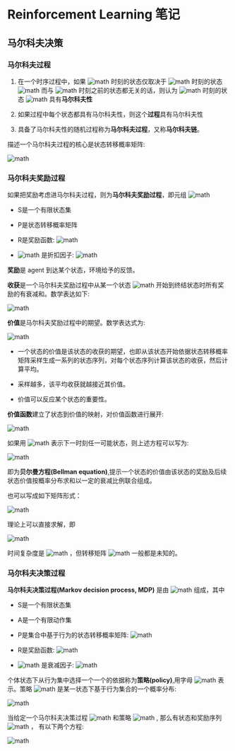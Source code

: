 # Reinforcement Learning 笔记

## 马尔科夫决策

### 马尔科夫过程

1. 在一个时序过程中，如果  ![math](https://render.githubusercontent.com/render/math?math=t%2B1)  时刻的状态仅取决于  ![math](https://render.githubusercontent.com/render/math?math=t)  时刻的状态  ![math](https://render.githubusercontent.com/render/math?math=S_%7Bt%7D)  而与  ![math](https://render.githubusercontent.com/render/math?math=t)  时刻之前的状态都无关的话，则认为  ![math](https://render.githubusercontent.com/render/math?math=t)  时刻的状态  ![math](https://render.githubusercontent.com/render/math?math=S_t) 具有**马尔科夫性**

2. 如果过程中每个状态都具有马尔科夫性，则这个**过程**具有马尔科夫性

3. 具备了马尔科夫性的随机过程称为**马尔科夫过程**，又称**马尔科夫链**。

描述一个马尔科夫过程的核心是状态转移概率矩阵:


![math](https://render.githubusercontent.com/render/math?math=P_%7Bss%27%7D%20%3D%20%5Cmathbb%7BP%7D%5BS_%7Bt%2B1%7D%3Ds%27%7CS_t%20%3D%20s%5D)



### 马尔科夫奖励过程

如果把奖励考虑进马尔科夫过程，则为**马尔科夫奖励过程**，即元组  ![math](https://render.githubusercontent.com/render/math?math=%5Clangle%20S%2C%20P%2C%20R%2C%20%5Cgamma%20%5Crangle) 

* S是一个有限状态集

* P是状态转移概率矩阵

* R是奖励函数:  ![math](https://render.githubusercontent.com/render/math?math=R_s%20%3D%20%5Cmathbb%7BE%7D%5BR_%7Bt%2B1%7D%7CS_t%3Ds%5D) 

*  ![math](https://render.githubusercontent.com/render/math?math=%5Cgamma)  是折扣因子:  ![math](https://render.githubusercontent.com/render/math?math=%5Cgamma%20%5Cin%20%5B0%2C1%5D) 

**奖励**是 agent 到达某个状态，环境给予的反馈。

**收获**是一个马尔科夫奖励过程中从某一个状态 ![math](https://render.githubusercontent.com/render/math?math=S_t) 开始到终结状态时所有奖励的有衰减和。数学表达如下:


![math](https://render.githubusercontent.com/render/math?math=G_t%20%3D%20R_%7Bt%2B1%7D%20%2B%20%5Cgamma%20R_%7Bt%2B2%7D%20%2B%20%5Cldots%20%3D%20%5Csum_%7Bk%3D0%7D%5E%7B%5Cinfty%7D%7B%5Cgamma%7D%5EkR_%7Bt%2Bk%2B1%7D)



**价值**是马尔科夫奖励过程中的期望。数学表达式为:


![math](https://render.githubusercontent.com/render/math?math=v%28s%29%20%3D%20%5Cmathbb%7BE%7D%5BG_t%7CS_t%3Ds%5D)



* 一个状态的价值是该状态的收获的期望，也即从该状态开始依据状态转移概率矩阵采样生成一系列的状态序列，对每个状态序列计算该状态的收获，然后计算平均。

* 采样越多，该平均收获就越接近其价值。

* 价值可以反应某个状态的重要性。

**价值函数**建立了状态到价值的映射，对价值函数进行展开:


![math](https://render.githubusercontent.com/render/math?math=%5Cbegin%7Baligned%7D%0Av%28s%29%26%3D%5Cmathbb%7BE%7D%5BG_t%7CS_t%3Ds%5D%20%5C%5C%0A%26%3D%5Cmathbb%7BE%7D%5BR_%7Bt%2B1%7D%20%2B%20%5Cgamma%20R_%7Bt%2B2%7D%2B%7B%5Cgamma%7D%5E2R_%7Bt%2B3%7D%2B%20%5Cldots%20%7C%20S_t%3Ds%5D%20%5C%5C%0A%26%3D%5Cmathbb%7BE%7D%5BR_%7Bt%2B1%7D%20%2B%20%5Cgamma%20%28R_%7Bt%2B2%7D%20%2B%20%5Cgamma%20R_%7Bt%2B3%7D%20%2B%20%5Cldots%20%29%20%7C%20S_t%20%3D%20s%5D%20%5C%5C%0A%26%3D%5Cmathbb%7BE%7D%5BR_%7Bt%2B1%7D%20%2B%20%5Cgamma%20G_%7Bt%2B1%7D%20%7C%20S_t%3Ds%5D%20%5C%5C%0A%26%3D%5Cmathbb%7BE%7D%5BR_%7Bt%2B1%7D%20%2B%20%5Cgamma%20v%28S_%7Bt%2B1%7D%29%7CS_t%3Ds%5D%0A%5Cend%7Baligned%7D)



如果用  ![math](https://render.githubusercontent.com/render/math?math=s%27)  表示下一时刻任一可能状态，则上述方程可以写为:


![math](https://render.githubusercontent.com/render/math?math=v%28s%29%20%3D%20R_s%20%2B%20%5Cgamma%20%5Csum_%7Bs%27%20%5Cin%20S%7D%20P_%7Bss%27%7Dv%28s%27%29)


即为**贝尔曼方程(Bellman equation)**,提示一个状态的价值由该状态的奖励及后续状态价值按概率分布求和以一定的衰减比例联合组成。

也可以写成如下矩阵形式：


![math](https://render.githubusercontent.com/render/math?math=v%20%3D%20R%20%2B%20%5Cgamma%20Pv)


理论上可以直接求解，即


![math](https://render.githubusercontent.com/render/math?math=v%3D%281-%5Cgamma%20P%29%5E%7B-1%7DR)


时间复杂度是 ![math](https://render.githubusercontent.com/render/math?math=O%28n%5E3%29) ，但转移矩阵  ![math](https://render.githubusercontent.com/render/math?math=P)  一般都是未知的。

### 马尔科夫决策过程

**马尔科夫决策过程(Markov decision process, MDP)** 是由  ![math](https://render.githubusercontent.com/render/math?math=%5Clangle%20S%2C%20A%2C%20P%2C%20R%2C%20%5Cgamma%20%5Crangle)  组成，其中

* S是一个有限状态集

* A是一个有限动作集

* P是集合中基于行为的状态转移概率矩阵:  ![math](https://render.githubusercontent.com/render/math?math=P_%7Bss%27%7D%5Ea%20%3D%20%5Cmathbb%7BE%7D%5BS_%7Bt%2B1%7D%3Ds%27%7CS_t%3Ds%2C%20A_t%3Da%5D) 

* R是奖励函数:  ![math](https://render.githubusercontent.com/render/math?math=R_s%20%3D%20%5Cmathbb%7BE%7D%5BR_%7Bt%2B1%7D%5Ea%7CS_t%3Ds%2C%20A_t%20%3D%20a%5D) 

*  ![math](https://render.githubusercontent.com/render/math?math=%5Cgamma)  是衰减因子:  ![math](https://render.githubusercontent.com/render/math?math=%5Cgamma%20%5Cin%20%5B0%2C1%5D) 

个体状态下从行为集中选择一个一个的依据称为**策略(policy)**,用字母  ![math](https://render.githubusercontent.com/render/math?math=%5Cpi)  表示。策略  ![math](https://render.githubusercontent.com/render/math?math=%5Cpi)  是某一状态下基于行为集合的一个概率分布:


![math](https://render.githubusercontent.com/render/math?math=%5Cpi%28a%7Cs%29%20%3D%20%5Cmathbb%7BP%7D%5BA_t%20%3D%20a%20%7C%20S_t%20%3D%20s%5D)


当给定一个马尔科夫决策过程   ![math](https://render.githubusercontent.com/render/math?math=M%20%3D%20%5Clangle%20S%2C%20A%2C%20P%2C%20R%2C%20%5Cgamma%20%5Crangle)  和策略  ![math](https://render.githubusercontent.com/render/math?math=%5Cpi) , 那么有状态和奖励序列  ![math](https://render.githubusercontent.com/render/math?math=S_1%2C%20R_2%2C%20S_2%2C%20R_3%2C%20S_3%2C%20%5Cldots)  ， 有以下两个方程: 


![math](https://render.githubusercontent.com/render/math?math=%5Cbegin%7Baligned%7DP_%7Bss%27%7D%5E%7B%5Cpi%7D%26%3D%20%5Csum_%7Ba%20%5Cin%20A%20%7D%20%5Cpi%20%28a%7Cs%29%20P_%7Bss%27%7D%5Ea%20%5C%5C%0AR_S%5E%7B%5Cpi%7D%20%26%3D%20%5Csum_%7Ba%20%5Cin%20A%7D%20%5Cpi%28a%7Cs%29%20R_s%5Ea%0A%5Cend%7Baligned%7D)


